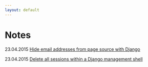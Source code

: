```yaml
---
layout: default
---
```


# Notes

23.04.2015 [Hide email addresses from page source with Django](2)

23.04.2015 [Delete all sessions within a Django management shell](1)
